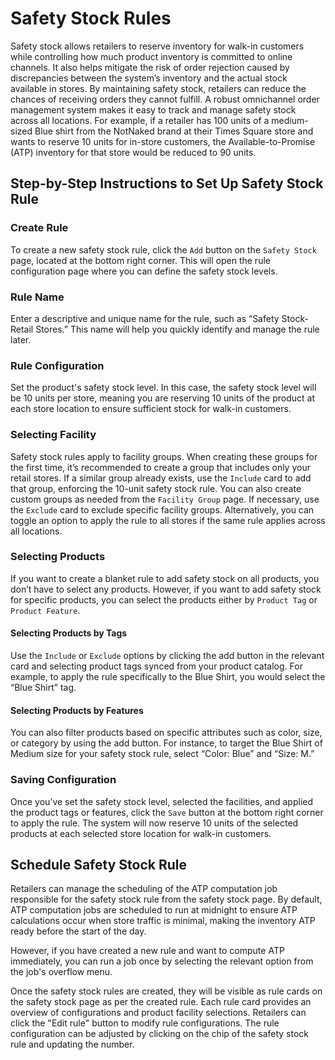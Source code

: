 # Safety Stock Rules

Safety stock allows retailers to reserve inventory for walk-in customers while controlling how much product inventory is committed to online channels. It also helps mitigate the risk of order rejection caused by discrepancies between the system’s inventory and the actual stock available in stores. By maintaining safety stock, retailers can reduce the chances of receiving orders they cannot fulfill. A robust omnichannel order management system makes it easy to track and manage safety stock across all locations. For example, if a retailer has 100 units of a medium-sized Blue shirt from the NotNaked brand at their Times Square store and wants to reserve 10 units for in-store customers, the Available-to-Promise (ATP) inventory for that store would be reduced to 90 units. 

## Step-by-Step Instructions to Set Up Safety Stock Rule  

### Create Rule  
To create a new safety stock rule, click the `Add` button on the `Safety Stock` page, located at the bottom right corner. This will open the rule configuration page where you can define the safety stock levels.

### Rule Name  
Enter a descriptive and unique name for the rule, such as “Safety Stock- Retail Stores.” This name will help you quickly identify and manage the rule later.

### Rule Configuration  
Set the product's safety stock level. In this case, the safety stock level will be 10 units per store, meaning you are reserving 10 units of the product at each store location to ensure sufficient stock for walk-in customers.

### Selecting Facility  
Safety stock rules apply to facility groups. When creating these groups for the first time, it’s recommended to create a group that includes only your retail stores. If a similar group already exists, use the `Include` card to add that group, enforcing the 10-unit safety stock rule. You can also create custom groups as needed from the `Facility Group` page. If necessary, use the `Exclude` card to exclude specific facility groups. Alternatively, you can toggle an option to apply the rule to all stores if the same rule applies across all locations.

### Selecting Products  
If you want to create a blanket rule to add safety stock on all products, you don’t have to select any products. However, if you want to add safety stock for specific products, you can select the products either by `Product Tag` or `Product Feature`.

#### Selecting Products by Tags  
Use the `Include` or `Exclude` options by clicking the add button in the relevant card and selecting product tags synced from your product catalog. For example, to apply the rule specifically to the Blue Shirt, you would select the “Blue Shirt” tag.

#### Selecting Products by Features  
You can also filter products based on specific attributes such as color, size, or category by using the add button. For instance, to target the Blue Shirt of Medium size for your safety stock rule, select “Color: Blue” and “Size: M.”

### Saving Configuration  
Once you’ve set the safety stock level, selected the facilities, and applied the product tags or features, click the `Save` button at the bottom right corner to apply the rule. The system will now reserve 10 units of the selected products at each selected store location for walk-in customers.

## Schedule Safety Stock Rule

Retailers can manage the scheduling of the ATP computation job responsible for the safety stock rule from the safety stock page. By default, ATP computation jobs are scheduled to run at midnight to ensure ATP calculations occur when store traffic is minimal, making the inventory ATP ready before the start of the day.

However, if you have created a new rule and want to compute ATP immediately, you can run a job once by selecting the relevant option from the job's overflow menu.

Once the safety stock rules are created, they will be visible as rule cards on the safety stock page as per the created rule. Each rule card provides an overview of configurations and product facility selections. Retailers can click the "Edit rule" button to modify rule configurations. The rule configuration can be adjusted by clicking on the chip of the safety stock rule and updating the number.




